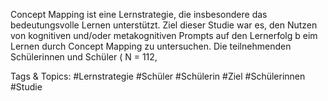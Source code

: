  
Concept Mapping ist eine Lernstrategie, die  insbesondere das bedeutungsvolle Lernen 
unterstützt. Ziel dieser Studie war es, den Nutzen von kognitiven und/oder 
metakognitiven Prompts auf den Lernerfolg b eim Lernen durch Concept Mapping zu 
untersuchen.  Die teilnehmenden Schülerinnen und Schüler ( N = 112, 

   Tags & Topics:
   #Lernstrategie
   #Schüler
   #Schülerin
   #Ziel
   #Schülerinnen
   #Studie